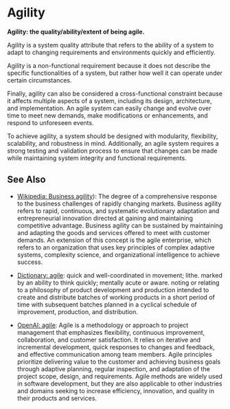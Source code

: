 # Agility

**Agility: the quality/ability/extent of being agile.**

<span data-chatgpt-prompt="explain agility (system quality attribute, cross-functional constraint, non-functional requirement)">

Agility is a system quality attribute that refers to the ability of a system to adapt to changing requirements and environments quickly and efficiently.

Agility is a non-functional requirement because it does not describe the specific functionalities of a system, but rather how well it can operate under certain circumstances.

Finally, agility can also be considered a cross-functional constraint because it affects multiple aspects of a system, including its design, architecture, and implementation. An agile system can easily change and evolve over time to meet new demands, make modifications or enhancements, and respond to unforeseen events.

To achieve agility, a system should be designed with modularity, flexibility, scalability, and robustness in mind. Additionally, an agile system requires a strong testing and validation process to ensure that changes can be made while maintaining system integrity and functional requirements.

</span>

## See Also

* [Wikipedia: Business agility](https://wikipedia.org/wiki/Business_agility)): The degree of a comprehensive response to the business challenges of rapidly changing markets. Business agility refers to rapid, continuous, and systematic evolutionary adaptation and entrepreneurial innovation directed at gaining and maintaining competitive advantage. Business agility can be sustained by maintaining and adapting the goods and services offered to meet with customer demands. An extension of this concept is the agile enterprise, which refers to an organization that uses key principles of complex adaptive systems, complexity science, and organizational intelligence to achieve success.

* [Dictionary: agile](https://www.dictionary.com/browse/agile): quick and well-coordinated in movement; lithe. marked by an ability to think quickly; mentally acute or aware. noting or relating to a philosophy of product development and production intended to create and distribute batches of working products in a short period of time with subsequent batches planned in a cyclical schedule of improvement, production, and distribution.

* [OpenAI: agile](https:://openai.com): <span data-chatgpt-prompt="define agile (computers and software)">Agile is a methodology or approach to project management that emphasizes flexibility, continuous improvement, collaboration, and customer satisfaction. It relies on iterative and incremental development, quick responses to changes and feedback, and effective communication among team members. Agile principles prioritize delivering value to the customer and achieving business goals through adaptive planning, regular inspection, and adaptation of the project scope, design, and requirements. Agile methods are widely used in software development, but they are also applicable to other industries and domains seeking to increase efficiency, innovation, and quality in their products and services.</span>
